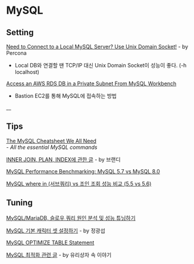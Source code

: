 # MySQL

## Setting

[Need to Connect to a Local MySQL Server? Use Unix Domain Socket!](https://www.percona.com/blog/2020/04/13/need-to-connect-to-a-local-mysql-server-use-unix-domain-socket/) - by Percona  
  -  Local DB와 연결할 땐 TCP/IP 대신 Unix Domain Socket이 성능이 좋다. \(-h localhost\)

[Access an AWS RDS DB in a Private Subnet From MySQL Workbench](https://medium.com/serverlessguru/access-an-aws-rds-db-in-a-private-subnet-from-mysql-workbench-e3eafa89a152)  
 - Bastion EC2를 통해 MySQL에 접속하는 방법

\_\_

## Tips

[The MySQL Cheatsheet We All Need](https://medium.com/better-programming/the-mysql-cheatsheet-we-all-need-d1af0377bdc6)  
  _-  All the essential MySQL commands_ 

[INNER JOIN, PLAN, INDEX에 관한 글](http://labs.brandi.co.kr/2018/11/09/hansj.html) - by 브랜디

[MySQL Performance Benchmarking: MySQL 5.7 vs MySQL 8.0](https://severalnines.com/blog/mysql-performance-benchmarking-mysql-57-vs-mysql-80)

[MySQL where in \(서브쿼리\) vs 조인 조회 성능 비교 \(5.5 vs 5.6\)](https://jojoldu.tistory.com/520)

## Tuning

[MySQL/MariaDB, 슬로우 쿼리 원인 분석 및 성능 튜닝하기](https://jsonobject.tistory.com/408)

[MySQL 기본 캐릭터 셋 설정하기](https://www.lesstif.com/pages/viewpage.action?pageId=20775198) - by 정광섭

[MySQL OPTIMIZE TABLE Statement](https://www.techbeamers.com/mysql-optimize-table/)

[MySQL 최적화 관련 글](https://crystalcube.co.kr/163) - by 유리상자 속 이야기

